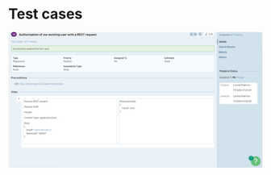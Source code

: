 # **Test cases**

![Screen](https://github.com/shalimv/docs/blob/main/Test%20Cases/Screens/Test-case1.png)